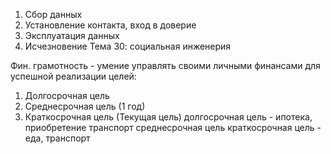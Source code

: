 1. Сбор данных
2. Установление контакта, вход в доверие
3. Эксплуатация данных
4. Исчезновение
Тема 30: социальная инженерия

Фин. грамотность - умение управлять своими личными финансами для успешной реализации целей:
1. Долгосрочная цель
2. Среднесрочная цель (1 год)
3. Краткосрочная цель (Текущая цель)
долгосрочная цель - ипотека, приобретение транспорт
среднесрочная цель
краткосрочная цель - еда, транспорт